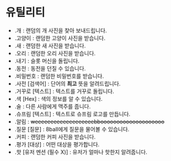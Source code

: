 # 유틸리티

- .개 : 랜덤의 개 사진을 찾아 보내드립니다.
- .고양이 : 랜덤한 고양이 사진을 받습니다.
- .새 : 랜덤한 새 사진을 받습니다.
- .오리 : 랜덤한 오리 사진을 받습니다.
- .내기 : 슬롯 머신을 돌립니다.
- .동전 : 동전을 던질 수 있습니다.
- .비밀번호 : 랜덤한 비밀번호를 받습니다.
- .사전 [검색어] : 단어의 <b>최고</b> 뜻을 알려드립니다.
- .거꾸로 [텍스트] : 텍스트를 거꾸로 돌립니다.
- .색 [Hex] : 색의 정보를 알 수 있습니다.
- .술 : 다른 사람에게 맥주를 줍니다.
- .슈프림 [텍스트] : 텍스트로 슈프림 로고를 만듭니다.      
- .알림 : <strike> weeeeeeeeeeeeeeeeeeebboooooooooooooooooooo </strike>
- .질문 [질문] : 8ball에게 질문을 물어볼 수 있습니다.
- .커피 : 랜덤한 커피 사진을 받습니다.
- .평가 [대상] : 어떤 대상을 평가합니다.
- .핫 [유저 멘션 (필수 X)] : 유저가 얼마나 핫한지 알려줍니다.

